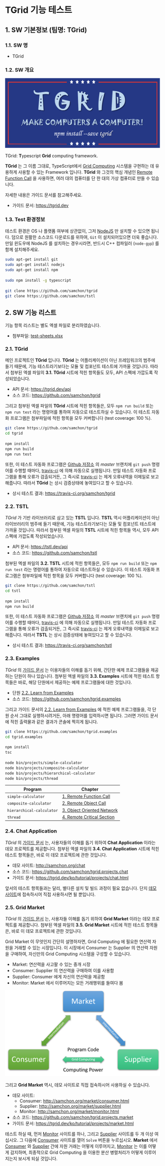 # TGrid 기능 테스트
## 1. SW 기본정보 (팀명: TGrid)
### 1.1. SW 명
  - TGrid

### 1.2. SW 개요
![Logo](../../assets/images/logo.png)

TGrid: **T**ypescript **Grid** computing framework.

**TGrid** 는 그 이름 그대로, TypeScript에서 [Grid Computing](https://tgrid.dev/ko/tutorial/concepts.html#11-grid-computing) 시스템을 구현하는 데 유용하게 사용할 수 있는 Framework 입니다. **TGrid** 와 그것의 핵심 개념인 [Remote Function Call](https://tgrid.dev/ko/tutorial/concepts.html#12-remote-function-call) 을 사용하면, 여러 대의 컴퓨터를 단 한 대의 가상 컴퓨터로 만들 수 있습니다.

자세한 내용은 가이드 문서를 참고해주세요.

  - 가이드 문서: https://tgrid.dev

### 1.3. Test 환경정보
테스트 환경은 OS 나 플랫폼 여부에 상관없이, 그저 [NodeJS](https://nodejs.org) 만 설치할 수 있으면 됩니다. 덤으로 원활한 소스코드 다운로드를 위하여, `Git` 이 설치되어있으면 더욱 좋습니다. 만일 윈도우에 NodeJS 를 설치하는 경우시라면, 반드시 C++ 컴파일러 (`node-gyp`) 를 함께 설치해주세요.

```bash
sudo apt-get install git
sudo apt-get install nodejs
sudo apt-get install npm

sudo npm install -g typescript

git clone https://github.com/samchon/tgrid
git clone https://github.com/samchon/tstl
```




## 2. SW 기능 리스트
기능 항목 리스트는 별도 엑셀 파일로 분리하였습니다.

  - 첨부파일: [test-sheets.xlsx](test-sheets.xlsx)

### 2.1. TGrid
메인 프로젝트인 **TGrid** 입니다. **TGrid** 는 어플리케이션이 아닌 프레임워크의 범주에 들기 때문에, 기능 테스트라기보다는 모듈 및 컴포넌트 테스트에 가까울 것입니다. 따라서 첨부된 엑셀 파일의 **3.1. TGrid** 시트에 적힌 항목들도 모두, API 스펙에 가깝도록 작성되었습니다.

  - API 문서: https://tgrid.dev/api
  - 소스 코드: https://github.com/samchon/tgrid

그리고 첨부된 엑셀 파일의 **TGrid** 시트에 적힌 항목들은, 모두 `npm run build` 또는 `npm run test` 라는 명령어를 통하여 자동으로 테스트하실 수 있습니다. 이 테스트 자동화 프로그램은 첨부파일에 적힌 항목을 모두 커버합니다 (test coverage: 100 %).

```bash
git clone https://github.com/samchon/tgrid
cd tgrid

npm install
npm run build
npm run test
```

또한, 이 테스트 자동화 프로그램은 [Github 저장소](https://github.com/samchon/tgrid) 의 *master* 브랜치에 `git push` 명령어를 수행할 때마다, [travis-ci](https://travis-ci.org) 에 의해 자동으로 실행됩니다. 만일 테스트 자동화 프로그램을 통해 오류가 검출되거든, 그 즉시로 [travis-ci](https://travis-ci.org) 는 제게 오류내역을 이메일로 보고해줍니다. 따라서 **TGrid** 는 상시 검증상태에 놓여있다고 할 수 있습니다.

  - 상시 테스트 결과: https://travis-ci.org/samchon/tgrid

### 2.2. TSTL
*TGrid* 가 기반 라이브러리로 삼고 있는 **TSTL** 입니다. **TSTL** 역시 어플리케이션이 아닌 라이브러리의 범주에 들기 때문에, 기능 테스트라기보다는 모듈 및 컴포넌트 테스트에 가까울 것입니다. 따라서 첨부된 엑셀 파일의 **TSTL** 시트에 적힌 항목들 역시, 모두 API 스펙에 가깝도록 작성되었습니다.

  - API 문서: https://tstl.dev/api
  - 소스 코드: https://github.com/samchon/tstl

첨부된 엑셀 파일의 **3.2. TSTL** 시트에 적힌 항목들은, 모두 `npm run build` 또는 `npm run test` 라는 명령어를 통하여 자동으로 테스트하실 수 있습니다. 이 테스트 자동화 프로그램은 첨부파일에 적힌 항목을 모두 커버합니다 (test coverage: 100 %).

```bash
git clone https://github.com/samchon/tstl
cd tstl

npm install
npm run build
```

또한, 이 테스트 자동화 프로그램은 [Github 저장소](https://github.com/samchon/tstl) 의 *master* 브랜치에 `git push` 명령어를 수행할 때마다, [travis-ci](https://travis-ci.org) 에 의해 자동으로 실행됩니다. 만일 테스트 자동화 프로그램을 통해 오류가 검출되거든, 그 즉시로 [travis-ci](https://travis-ci.org) 는 제게 오류내역을 이메일로 보고해줍니다. 따라서 **TSTL** 는 상시 검증상태에 놓여있다고 할 수 있습니다.

  - 상시 테스트 결과: https://travis-ci.org/samchon/tstl

### 2.3. Examples
*TGrid* 의 [가이드 문서](https://tgrid.dev) 는 이용자들의 이해를 돕기 위해, 간단한 예제 프로그램들을 제공하는 단원이 하나 있습니다. 첨부된 엑셀 파일의 **3.3. Examples** 시트에 적힌 테스트 항목들은 바로, 해당 단원에서 제공하는 예제 프로그램들에 대한 것입니다.

  - 단원 [2.2. Learn from Examples](https://tgrid.dev/ko/tutorial/examples.html)
  - 소스 코드: https://github.com/samchon/tgrid.examples

그리고 가이드 문서의 [2.2. Learn from Examples](https://tgrid.dev/ko/tutorial/examples.html) 에 적힌 예제 프로그램들을, 각 단원 순서 그대로 실행하시려거든, 아래 명령어를 입력하시면 됩니다. 그러면 가이드 문서에 적힌 출력물과 같은 결과가 콘솔에 찍히게 됩니다.

```bash
git clone https://github.com/samchon/tgrid.examples
cd tgrid.examples

npm install
tsc

node bin/projects/simple-calculator
node bin/projects/composite-calculator
node bin/projects/hierarchical-calculator
node bin/projects/thread
```

Program                   | Chapter
--------------------------|----------------------------------
`simple-calculator`       | [1. Remote Function Call](https://tgrid.dev/ko/tutorial/examples.html#1-remote-function-call)
`composite-calculator`    | [2. Remote Object Call](https://tgrid.dev/ko/tutorial/examples.html#2-remote-object-call)
`hierarchical-calculator` | [3. Object Oriented Network](https://tgrid.dev/ko/tutorial/examples.html#3-object-oriented-network)
`thread`                  | [4. Remote Critical Section](https://tgrid.dev/ko/tutorial/examples.html#4-remote-critical-section)

### 2.4. Chat Application
*TGrid* 의 [가이드 문서](https://tgrid.dev) 는, 사용자들의 이해를 돕기 위하여 **Chat Application** 이라는 데모 프로젝트를 제공합니다. 첨부된 엑셀 파일의 **3.4. Chat Application** 시트에 적힌 테스트 항목들은, 바로 이 데모 프로젝트에 관한 것입니다.

  - 데모 사이트: http://samchon.org/chat
  - 소스 코드: https://github.com/samchon/tgrid.projects.chat
  - 가이드 문서: https://tgrid.dev/ko/tutorial/projects/chat.html

앞서의 테스트 항목들과는 달리, 별다른 설치 및 빌드 과정이 필요 없습니다. 단지 [데모 사이트](http://samchon.org/chat)에 접속하시어 직접 사용하시면 될 뿐입니다.

### 2.5. Grid Market
*TGrid* 의 [가이드 문서](https://tgrid.dev) 는, 사용자들 이해를 돕기 위하여 **Grid Market** 이라는 데모 프로젝트를 제공합니다. 첨부된 엑셀 파일의 **3.5. Grid Market** 시트에 적힌 테스트 항목들은, 바로 이 데모 프로젝트에 관한 것입니다.

Grid Market 이 무엇인지 간단히 설명하자면, Grid Computing 에 필요한 연산력 자원을 거래할 수 있는 시장입니다. 이 시장에서 Consumer 는 Supplier 의 연산력 자원을 구매하여, 자신만의 Grid Computing 시스템을 구성할 수 있습니다.

  - Market: 연산력을 사고팔 수 있는 중개 시장
  - Consumer: Supplier 의 연산력을 구매하여 이를 사용함
  - Supplier: Consumer 에게 자신의 연산력을 제공함
  - Monitor: Market 에서 이루어지는 모든 거래행위를 들여다 봄

![Grid Market](../../assets/images/grid-market.png)

그리고 **Grid Market** 역시, 데모 사이트로 직접 접속하시어 사용하실 수 있습니다.

  - 데모 사이트:
    - Consumer: http://samchon.org/market/consumer.html
    - Supplier: http://samchon.org/market/supplier.html
    - Monitor: http://samchon.org/market/monitor.html
  - 소스 코드: https://github.com/samchon/tgrid.projects.market
  - 가이드 문서: https://tgrid.dev/ko/tutorial/projects/market.html

테스트 하실 때, 먼저 [Monitor](http://samchon.org/market/monitor.html) 사이트를 하나, 그리고 [Supplier](http://samchon.org/market/supplier.html) 사이트를 두 개 이상 여십시오. 그 다음에 [Consumer](http://samchon.org/market/consumer.html) 사이트를 열어 `Solve` 버튼을 누르십시오. **Market** 에서 [Consumer](http://samchon.org/market/consumer.html) 와 [Supplier](http://samchon.org/market/supplier.html) 간에 자원 거래는 어떻게 이루어지고, [Monitor](http://samchon.org/market/monitor.html) 는 이를 어떻게 감지하며, 최종적으로 Grid Computing 을 이용한 분산 병렬처리가 어떻게 이루어지는지 보시게 되실 것입니다.